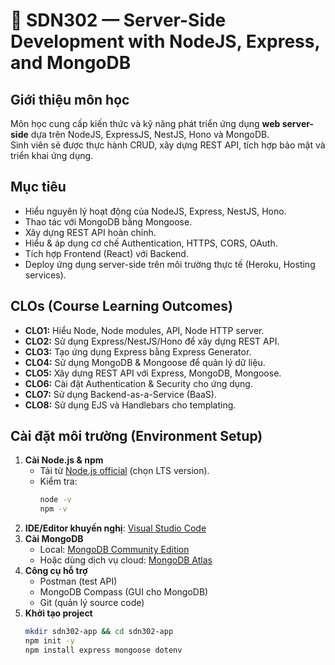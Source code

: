 # 📘 SDN302 — Server-Side Development with NodeJS, Express, and MongoDB

## Giới thiệu môn học
Môn học cung cấp kiến thức và kỹ năng phát triển ứng dụng **web server-side** dựa trên NodeJS, ExpressJS, NestJS, Hono và MongoDB.  
Sinh viên sẽ được thực hành CRUD, xây dựng REST API, tích hợp bảo mật và triển khai ứng dụng.

## Mục tiêu
- Hiểu nguyên lý hoạt động của NodeJS, Express, NestJS, Hono.  
- Thao tác với MongoDB bằng Mongoose.  
- Xây dựng REST API hoàn chỉnh.  
- Hiểu & áp dụng cơ chế Authentication, HTTPS, CORS, OAuth.  
- Tích hợp Frontend (React) với Backend.  
- Deploy ứng dụng server-side trên môi trường thực tế (Heroku, Hosting services).  

## CLOs (Course Learning Outcomes)
- **CLO1:** Hiểu Node, Node modules, API, Node HTTP server.  
- **CLO2:** Sử dụng Express/NestJS/Hono để xây dựng REST API.  
- **CLO3:** Tạo ứng dụng Express bằng Express Generator.  
- **CLO4:** Sử dụng MongoDB & Mongoose để quản lý dữ liệu.  
- **CLO5:** Xây dựng REST API với Express, MongoDB, Mongoose.  
- **CLO6:** Cài đặt Authentication & Security cho ứng dụng.  
- **CLO7:** Sử dụng Backend-as-a-Service (BaaS).  
- **CLO8:** Sử dụng EJS và Handlebars cho templating.  

## Cài đặt môi trường (Environment Setup)
1. **Cài Node.js & npm**  
   - Tải từ [Node.js official](https://nodejs.org/) (chọn LTS version).  
   - Kiểm tra:  
     ```bash
     node -v
     npm -v
     ```  
2. **IDE/Editor khuyến nghị**: [Visual Studio Code](https://code.visualstudio.com/)  
3. **Cài MongoDB**  
   - Local: [MongoDB Community Edition](https://www.mongodb.com/try/download/community)  
   - Hoặc dùng dịch vụ cloud: [MongoDB Atlas](https://www.mongodb.com/atlas)  
4. **Công cụ hỗ trợ**  
   - Postman (test API)  
   - MongoDB Compass (GUI cho MongoDB)  
   - Git (quản lý source code)  
5. **Khởi tạo project**  
   ```bash
   mkdir sdn302-app && cd sdn302-app
   npm init -y
   npm install express mongoose dotenv

